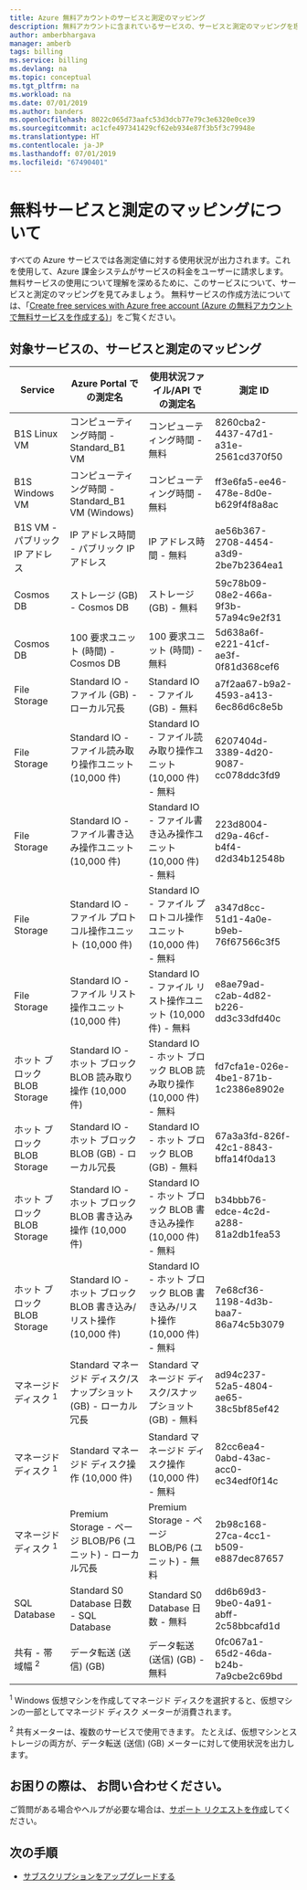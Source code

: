 ```yaml
---
title: Azure 無料アカウントのサービスと測定のマッピング
description: 無料アカウントに含まれているサービスの、サービスと測定のマッピングを理解します。
author: amberbhargava
manager: amberb
tags: billing
ms.service: billing
ms.devlang: na
ms.topic: conceptual
ms.tgt_pltfrm: na
ms.workload: na
ms.date: 07/01/2019
ms.author: banders
ms.openlocfilehash: 8022c065d73aafc53d3dcb77e79c3e6320e0ce39
ms.sourcegitcommit: ac1cfe497341429cf62eb934e87f3b5f3c79948e
ms.translationtype: HT
ms.contentlocale: ja-JP
ms.lasthandoff: 07/01/2019
ms.locfileid: "67490401"
---
```

# <a name="understand-free-service-to-meter-mapping"></a>無料サービスと測定のマッピングについて

すべての Azure サービスでは各測定値に対する使用状況が出力されます。これを使用して、Azure 課金システムがサービスの料金をユーザーに請求します。 無料サービスの使用について理解を深めるために、このサービスについて、サービスと測定のマッピングを見てみましょう。 無料サービスの作成方法については、「[Create free services with Azure free account (Azure の無料アカウントで無料サービスを作成する)](billing-create-free-services-included-free-account.md)」をご覧ください。

## <a name="service-to-meter-mapping-for-eligible-services"></a>対象サービスの、サービスと測定のマッピング

|    Service   | Azure Portal での測定名 | 使用状況ファイル/API での測定名 | 測定 ID |
| ------------ | -------------------------- | -------------------------| -------- |
| B1S Linux VM | コンピューティング時間 - Standard_B1 VM | コンピューティング時間 - 無料 | 8260cba2-4437-47d1-a31e-2561cd370f50
| B1S Windows VM | コンピューティング時間 - Standard_B1 VM (Windows) | コンピューティング時間 - 無料 | ff3e6fa5-ee46-478e-8d0e-b629f4f8a8ac
| B1S VM - パブリック IP アドレス  | IP アドレス時間 - パブリック IP アドレス | IP アドレス時間 - 無料 | ae56b367-2708-4454-a3d9-2be7b2364ea1
| Cosmos DB | ストレージ (GB) - Cosmos DB | ストレージ (GB) - 無料 | 59c78b09-08e2-466a-9f3b-57a94c9e2f31
| Cosmos DB | 100 要求ユニット (時間) - Cosmos DB | 100 要求ユニット (時間) - 無料 | 5d638a6f-e221-41cf-ae3f-0f81d368cef6
| File Storage | Standard IO - ファイル (GB) - ローカル冗長 | Standard IO - ファイル (GB) - 無料 | a7f2aa67-b9a2-4593-a413-6ec86d6c8e5b
| File Storage | Standard IO - ファイル読み取り操作ユニット (10,000 件) | Standard IO - ファイル読み取り操作ユニット (10,000 件) - 無料 | 6207404d-3389-4d20-9087-cc078ddc3fd9
| File Storage | Standard IO - ファイル書き込み操作ユニット (10,000 件) | Standard IO - ファイル書き込み操作ユニット (10,000 件) - 無料 | 223d8004-d29a-46cf-b4f4-d2d34b12548b
| File Storage | Standard IO - ファイル プロトコル操作ユニット (10,000 件) | Standard IO - ファイル プロトコル操作ユニット (10,000 件) - 無料 | a347d8cc-51d1-4a0e-b9eb-76f67566c3f5
| File Storage | Standard IO - ファイル リスト操作ユニット (10,000 件) | Standard IO - ファイル リスト操作ユニット (10,000 件) - 無料 | e8ae79ad-c2ab-4d82-b226-dd3c33dfd40c
| ホット ブロック BLOB Storage | Standard IO - ホット ブロック BLOB 読み取り操作 (10,000 件) | Standard IO - ホット ブロック BLOB 読み取り操作 (10,000 件) - 無料 |fd7cfa1e-026e-4be1-871b-1c2386e8902e
| ホット ブロック BLOB Storage | Standard IO - ホット ブロック BLOB (GB) - ローカル冗長 | Standard IO - ホット ブロック BLOB (GB) - 無料 | 67a3a3fd-826f-42c1-8843-bffa14f0da13
| ホット ブロック BLOB Storage | Standard IO - ホット ブロック BLOB 書き込み操作 (10,000 件) | Standard IO - ホット ブロック BLOB 書き込み操作 (10,000 件) - 無料 | b34bbb76-edce-4c2d-a288-81a2db1fea53
| ホット ブロック BLOB Storage  | Standard IO - ホット ブロック BLOB 書き込み/リスト操作 (10,000 件) | Standard IO - ホット ブロック BLOB 書き込み/リスト操作 (10,000 件) - 無料 | 7e68cf36-1198-4d3b-baa7-86a74c5b3079
| マネージド ディスク <sup>1</sup>  | Standard マネージド ディスク/スナップショット (GB) - ローカル冗長 | Standard マネージド ディスク/スナップショット (GB) - 無料 | ad94c237-52a5-4804-ae65-38c5bf85ef42
| マネージド ディスク <sup>1</sup>  | Standard マネージド ディスク操作 (10,000 件) | Standard マネージド ディスク操作 (10,000 件) - 無料 | 82cc6ea4-0abd-43ac-acc0-ec34edf0f14c
| マネージド ディスク <sup>1</sup>  | Premium Storage - ページ BLOB/P6 (ユニット) - ローカル冗長 | Premium Storage - ページ BLOB/P6 (ユニット) - 無料 | 2b98c168-27ca-4cc1-b509-e887dec87657
| SQL Database | Standard S0 Database 日数 - SQL Database | Standard S0 Database 日数 - 無料 | dd6b69d3-9be0-4a91-abff-2c58bbcafd1d
| 共有 - 帯域幅 <sup>2</sup> | データ転送 (送信) (GB) | データ転送 (送信) (GB) - 無料 | 0fc067a1-65d2-46da-b24b-7a9cbe2c69bd

<sup>1</sup> Windows 仮想マシンを作成してマネージド ディスクを選択すると、仮想マシンの一部としてマネージド ディスク メーターが消費されます。

<sup>2</sup> 共有メーターは、複数のサービスで使用できます。 たとえば、仮想マシンとストレージの両方が、データ転送 (送信) (GB) メーターに対して使用状況を出力します。

## <a name="need-help-contact-us"></a>お困りの際は、 お問い合わせください。

ご質問がある場合やヘルプが必要な場合は、[サポート リクエストを作成](https://go.microsoft.com/fwlink/?linkid=2083458)してください。

## <a name="next-steps"></a>次の手順
- [サブスクリプションをアップグレードする](billing-upgrade-azure-subscription.md)
